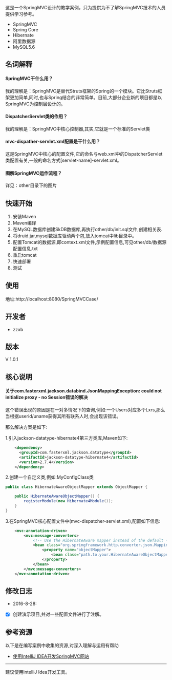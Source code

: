 这是一个SpringMVC设计的教学案例，只为提供为不了解SpringMVC技术的人员提供学习参考。
- SpringMVC
- Spring Core
- Hibernate
- 阿里数据源
- MySQL5.6

## 名词解释

#### SpringMVC干什么用？

我的理解是：SpringMVC是替代Struts框架的Spring的一个模块。它比Struts框架更加简单,同时,也与Spring结合的非常简单。目前,大部分企业新的项目都是以SpringMVC为控制层设计的。<br/>

#### DispatcherServlet类的作用？

我的理解是：SpringMVC中核心控制器,其实,它就是一个标准的Servlet类<br/>

#### mvc-dispather-servlet.xml配置是干什么用？

这是SpringMVC中核心的配置文件,它的命名与web.xml中的DispatcherServlet类配置有关,一般的命名方式[servlet-name]-servlet.xml。<br/>


#### 图解SpringMVC运作流程？

详见：other目录下的图片


## 快速开始
1. 安装Maven
2. Maven编译
3. 在MySQL数据库创建SkDB数据库,再执行other/db/init.sql文件,创建相关表.
4. 将druid.jar,mysql数据库驱动两个包,放入tomcat中lib目录中。
5. 配置Tomcat的数据源,即context.xml文件,示例配置信息,可见other/db/数据源配置信息.txt
6. 重启tomcat
7. 快速部署
8. 测试

## 使用
地址:http://localhost:8080/SpringMVCCase/ <br/>

## 开发者

- zzxb


## 版本

V 1.0.1

## 核心说明

#### 关于com.fasterxml.jackson.databind.JsonMappingException: could not initialize proxy - no Session错误的解决

这个错误出现的原因是在一对多情况下的查询,例如:一个Users对应多个Lxrs,那么当根据userid/uname获得其所有联系人时,会出现该错误。<br/>

那么解决方案是如下:

1.引入jackson-datatype-hibernate4第三方类库,Maven如下:<br/>

```xml
    <dependency>
      <groupId>com.fasterxml.jackson.datatype</groupId>
      <artifactId>jackson-datatype-hibernate4</artifactId>
      <version>2.7.4</version>
    </dependency>
```

2.创建一个自定义类,例如:MyConfigClass类<br/>

```java
public class HibernateAwareObjectMapper extends ObjectMapper {

    public HibernateAwareObjectMapper() {
        registerModule(new Hibernate4Module());
    }
}
```

3.在SpringMVC核心配置文件中(mvc-dispatcher-servlet.xml),配置如下信息:<br/>

```xml
    <mvc:annotation-driven>
        <mvc:message-converters>
            <!-- Use the HibernateAware mapper instead of the default -->
            <bean class="org.springframework.http.converter.json.MappingJackson2HttpMessageConverter">
                <property name="objectMapper">
                    <bean class="path.to.your.HibernateAwareObjectMapper" />
                </property>
            </bean>
        </mvc:message-converters>
    </mvc:annotation-driven>
```


## 修改日志
- 2016-8-28:
- [x] 创建演示项目,并对一些配置文件进行了注解。

## 参考资源
以下是在编写案例中收集的资源,对深入理解与运用有帮助

- [使用IntelliJ IDEA开发SpringMVC网站](http://my.oschina.net/gaussik/blog/385697)


------
建议使用IntelliJ Idea开发工具。

